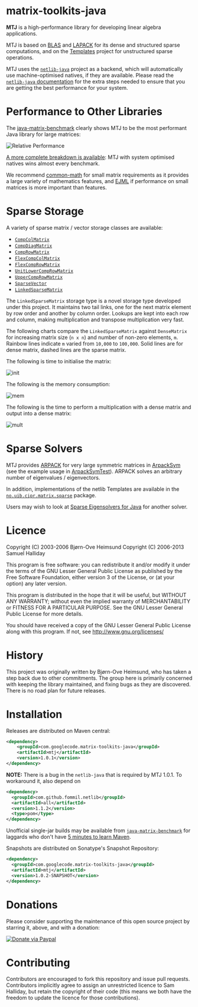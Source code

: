 matrix-toolkits-java
====================

**MTJ** is a high-performance library for developing linear algebra applications.

MTJ is based on [BLAS](http://www.netlib.org/blas) and [LAPACK](http://www.netlib.org/lapack) for its dense and structured sparse computations, and on the [Templates](http://www.netlib.org/templates) project for unstructured sparse operations.

MTJ uses the [`netlib-java`](https://github.com/fommil/netlib-java/) project as a backend,
which will automatically use machine-optimised natives, if they are available. Please read the [`netlib-java` documentation](https://github.com/fommil/netlib-java/) for the extra steps needed to ensure that you are getting the best performance for your system.

Performance to Other Libraries
==============================

The [java-matrix-benchmark](https://github.com/fommil/matrix-toolkits-java/issues/33) clearly shows MTJ to be the most performant Java library for large matrices:

![Relative Performance](http://i752.photobucket.com/albums/xx162/fommil/summary_stacked_area_zps13e5b28c.png)

[A more complete breakdown is available](http://code.google.com/p/java-matrix-benchmark/wiki/RuntimeCorei7v2600_2013_10): MTJ with system optimised natives wins almost every benchmark.

We recommend [common-math](http://commons.apache.org/proper/commons-math/) for small matrix requirements as it provides a large variety of mathematics features, and [EJML](http://code.google.com/p/efficient-java-matrix-library/) if performance on small matrices is more important than features.

Sparse Storage
==============

A variety of sparse matrix / vector storage classes are available:

* [`CompColMatrix`](src/main/java/no/uib/cipr/matrix/sparse/CompColMatrix.java)
* [`CompDiagMatrix`](src/main/java/no/uib/cipr/matrix/sparse/CompDiagMatrix.java)
* [`CompRowMatrix`](src/main/java/no/uib/cipr/matrix/sparse/CompRowMatrix.java)
* [`FlexCompColMatrix`](src/main/java/no/uib/cipr/matrix/sparse/FlexCompColMatrix.java)
* [`FlexCompRowMatrix`](src/main/java/no/uib/cipr/matrix/sparse/FlexCompRowMatrix.java)
* [`UnitLowerCompRowMatrix`](src/main/java/no/uib/cipr/matrix/sparse/UnitLowerCompRowMatrix.java)
* [`UpperCompRowMatrix`](src/main/java/no/uib/cipr/matrix/sparse/UpperCompRowMatrix.java)
* [`SparseVector`](src/main/java/no/uib/cipr/matrix/sparse/SparseVector.java)
* [`LinkedSparseMatrix`](src/main/java/no/uib/cipr/matrix/sparse/LinkedSparseMatrix.java)

The `LinkedSparseMatrix` storage type is a novel storage type developed under this project. It maintains two tail links, one for the next matrix element by row order and another by column order. Lookups are kept into each row and column, making multiplication and transpose multiplication very fast.

The following charts compare the `LinkedSparseMatrix` against `DenseMatrix` for increasing matrix size (`n x n`) and number of non-zero elements, `m`. Rainbow lines indicate  `m` varied from `10,000` to `100,000`. Solid lines are for dense matrix, dashed lines are the sparse matrix.

The following is time to initialise the matrix:

![init](http://i752.photobucket.com/albums/xx162/fommil/init_zpsca3b0937.png)

The following is the memory consumption:

![mem](http://i752.photobucket.com/albums/xx162/fommil/mem_zps3ad2fa94.png)

The following is the time to perform a multiplication with a dense matrix and output into a dense matrix:

![mult](http://i752.photobucket.com/albums/xx162/fommil/mult_zpscf2e6ba8.png)


Sparse Solvers
==============

MTJ provides [ARPACK](http://www.caam.rice.edu/software/ARPACK/) for very large symmetric matrices in [ArpackSym](src/main/java/no/uib/cipr/matrix/sparse/ArpackSym.java) (see the example usage in [ArpackSymTest](src/test/java/no/uib/cipr/matrix/sparse/ArpackSymTest.java)). ARPACK solves an arbitrary number of eigenvalues / eigenvectors.

In addition, implementations of the netlib Templates are available in the [`no.uib.cipr.matrix.sparse`](src/test/java/no/uib/cipr/matrix/sparse) package.

Users may wish to look at [Sparse Eigensolvers for Java](http://code.google.com/p/sparse-eigensolvers-java/) for another solver.


Licence
=======

Copyright (C) 2003-2006 Bjørn-Ove Heimsund
Copyright (C) 2006-2013 Samuel Halliday

This program is free software: you can redistribute it and/or modify
it under the terms of the GNU Lesser General Public License as published by
the Free Software Foundation, either version 3 of the License, or
(at your option) any later version.

This program is distributed in the hope that it will be useful,
but WITHOUT ANY WARRANTY; without even the implied warranty of
MERCHANTABILITY or FITNESS FOR A PARTICULAR PURPOSE. See the
GNU Lesser General Public License for more details.

You should have received a copy of the GNU Lesser General Public License
along with this program. If not, see http://www.gnu.org/licenses/

History
=======

This project was originally written by Bjørn-Ove Heimsund, who has taken a step back due to other commitments. The group here is primarily concerned with keeping the library maintained, and fixing bugs as they are discovered. There is no road plan for future releases.

Installation
============

Releases are distributed on Maven central:

```xml
<dependency>
    <groupId>com.googlecode.matrix-toolkits-java</groupId>
    <artifactId>mtj</artifactId>
    <version>1.0.1</version>
</dependency>
```

**NOTE:** There is a bug in the `netlib-java` that is required by MTJ 1.0.1. To workaround it, also depend on

```xml
<dependency>
  <groupId>com.github.fommil.netlib</groupId>
  <artifactId>all</artifactId>
  <version>1.1.2</version>
  <type>pom</type>
</dependency>
```

Unofficial single-jar builds may be available from [`java-matrix-benchmark`](https://code.google.com/p/java-matrix-benchmark/source/browse/#svn%2Ftrunk%2Flib%2Fmtj) for laggards who don't have [5 minutes to learn Maven](http://maven.apache.org/guides/getting-started/maven-in-five-minutes.html).


Snapshots are distributed on Sonatype's Snapshot Repository:

```xml
<dependency>
  <groupId>com.googlecode.matrix-toolkits-java</groupId>
  <artifactId>mtj</artifactId>
  <version>1.0.2-SNAPSHOT</version>
</dependency>
```

Donations
=========

Please consider supporting the maintenance of this open source project by starring it, above, and with a donation:

[![Donate via Paypal](https://www.paypal.com/en_US/i/btn/btn_donateCC_LG.gif)](https://www.paypal.com/cgi-bin/webscr?cmd=_donations&business=B2HW5ATB8C3QW&lc=GB&item_name=mtj&currency_code=GBP&bn=PP%2dDonationsBF%3abtn_donateCC_LG%2egif%3aNonHosted)


Contributing
============

Contributors are encouraged to fork this repository and issue pull
requests. Contributors implicitly agree to assign an unrestricted licence
to Sam Halliday, but retain the copyright of their code (this means
we both have the freedom to update the licence for those contributions).
